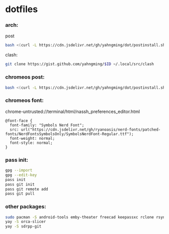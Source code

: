 # dotfiles

### arch:
post
```sh
bash <(curl -L https://cdn.jsdelivr.net/gh/yahngming/dot/postinstall.sh) arch
```
clash:
```sh
git clone https://gist.github.com/yahngming/$ID ~/.local/src/clash
```

### chromeos post:
```sh
bash <(curl -L https://cdn.jsdelivr.net/gh/yahngming/dot/postinstall.sh) chromeos
```

### chromeos font:
chrome-untrusted://terminal/html/nassh_preferences_editor.html
```
@font-face {
  font-family: "Symbols Nerd Font";
  src: url("https://cdn.jsdelivr.net/gh/ryanoasis/nerd-fonts/patched-fonts/NerdFontsSymbolsOnly/SymbolsNerdFont-Regular.ttf");
  font-weight: normal;
  font-style: normal;
}
```

### pass init:
```sh
gpg --import
gpg --edit-key
pass init
pass git init
pass git remote add
pass git pull
```

### other packages:
```sh
sudo pacman -S android-tools emby-theater freecad keepassxc rclone rsync
yay -S orca-slicer
yay -S sdrpp-git
```

